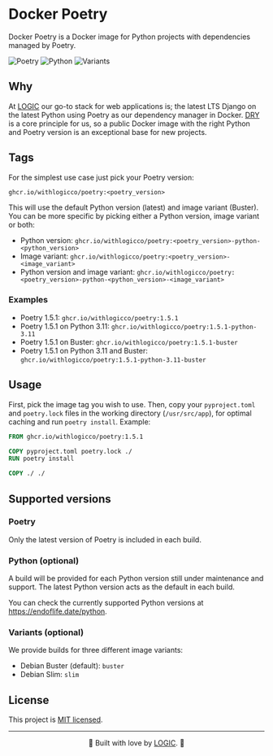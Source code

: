 # Docker Poetry

Docker Poetry is a Docker image for Python projects with dependencies managed by Poetry.

![Poetry](https://img.shields.io/badge/Poetry-1.5.1-purple) ![Python](https://img.shields.io/badge/Python-3.11%20(default)%20%7C%203.10%20%7C%203.9%20%7C%203.8%20%7C%203.7-blue) ![Variants](https://img.shields.io/badge/Variants-Buster%20(default)%20%7C%20Slim-orange
)

## Why

At <a href="https://withlogic.co/">LOGIC</a> our go-to stack for web applications is; the latest LTS Django on the latest Python using Poetry as our dependency manager in Docker. [DRY](https://en.wikipedia.org/wiki/Don%27t_repeat_yourself) is a core principle for us, so a public Docker image with the right Python and Poetry version is an exceptional base for new projects.

## Tags

For the simplest use case just pick your Poetry version:

```
ghcr.io/withlogicco/poetry:<poetry_version>
```

This will use the default Python version (latest) and image variant (Buster). You can be more specific by picking either a Python version, image variant or both:

- Python version: `ghcr.io/withlogicco/poetry:<poetry_version>-python-<python_version>`
- Image variant: `ghcr.io/withlogicco/poetry:<poetry_version>-<image_variant>`
- Python version and image variant: `ghcr.io/withlogicco/poetry:<poetry_version>-python-<python_version>-<image_variant>`

### Examples

- Poetry 1.5.1: `ghcr.io/withlogicco/poetry:1.5.1`
- Poetry 1.5.1 on Python 3.11: `ghcr.io/withlogicco/poetry:1.5.1-python-3.11`
- Poetry 1.5.1 on Buster: `ghcr.io/withlogicco/poetry:1.5.1-buster`
- Poetry 1.5.1 on Python 3.11 and Buster: `ghcr.io/withlogicco/poetry:1.5.1-python-3.11-buster`

## Usage

First, pick the image tag you wish to use. Then, copy your `pyproject.toml` and `poetry.lock` files in the working directory (`/usr/src/app`), for optimal caching and run `poetry install`. Example:

```dockerfile
FROM ghcr.io/withlogicco/poetry:1.5.1

COPY pyproject.toml poetry.lock ./
RUN poetry install

COPY ./ ./
```

## Supported versions

### Poetry

Only the latest version of Poetry is included in each build.

### Python (optional)

A build will be provided for each Python version still under maintenance and support. The latest Python version acts as the default in each build.

You can check the currently supported Python versions at https://endoflife.date/python.

### Variants (optional)

We provide builds for three different image variants:

- Debian Buster (default): `buster`
- Debian Slim: `slim`

## License

This project is [MIT licensed](LICENSE).

---

<center>🦄 Built with love by <a href="https://withlogic.co/">LOGIC</a>. 🦄</center>
